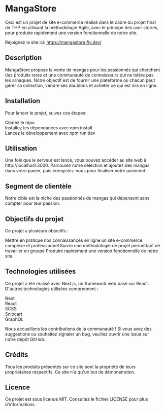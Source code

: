 # MangaStore
Ceci est un projet de site e-commerce réalisé dans le cadre du projet final de THP en utilisant la méthodologie Agile, avec le principe des user stories, pour produire rapidement une version fonctionnelle de notre site.  

Rejoignez le site ici: https://mangastore.fly.dev/

## Description
MangaStore propose la vente de mangas pour les passionnés qui cherchent des produits rares et une communauté de connaisseurs qui ne tolère pas les arnaques. Notre objectif est de fournir une plateforme où chacun peut gérer sa collection, vendre ses doublons et acheter ce qui est mis en ligne.

## Installation
Pour lancer le projet, suivez ces étapes:

Clonez le repo  
Installez les dépendances avec npm install  
Lancez le développement avec npm run dev  

## Utilisation
Une fois que le serveur est lancé, vous pouvez accéder au site web à http://localhost:3000. Parcourez notre sélection et ajoutez des mangas dans votre panier, puis enregistez-vous pour finaliser votre paiement.

## Segment de clientèle
Notre cible est la niche des passionnés de mangas qui dépensent sans compter pour leur passion.

## Objectifs du projet
Ce projet a plusieurs objectifs :

Mettre en pratique nos connaissances en ligne un site e-commerce complexe et professionnel
Suivre une méthodologie de projet permettant de travailler en groupe
Produire rapidement une version fonctionnelle de notre site

## Technologies utilisées
Ce projet a été réalisé avec Next.js, un framework web basé sur React. D'autres technologies utilisées comprennent :

Next  
React  
SCSS  
Snipcart  
GraphQL  

Nous accueillons les contributions de la communauté ! Si vous avez des suggestions ou souhaitez signaler un bug, veuillez ouvrir une issue sur notre dépôt GitHub.

## Crédits
Tous les produits présentés sur ce site sont la propriété de leurs propriétaires respectifs. Ce site n'a qu'un but de démonstration.

## Licence
Ce projet est sous licence MIT. Consultez le fichier LICENSE pour plus d'informations.
